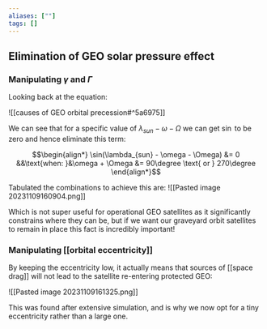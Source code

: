 ```yaml
---
aliases: [""]
tags: []
---
```


## Elimination of GEO solar pressure effect

### Manipulating $\gamma$ and $\Gamma$

Looking back at the equation:

![[causes of GEO orbital precession#^5a6975]]

We can see that for a specific value of $\lambda_{sun} - \omega - \Omega$ we can get $\sin$ to be zero and hence eliminate this term:

$$\begin{align*}
\sin(\lambda_{sun} - \omega - \Omega) &= 0 &&\text{when: }&\omega + \Omega &= 90\degree \text{ or } 270\degree
\end{align*}$$

Tabulated the combinations to achieve this are:
![[Pasted image 20231109160904.png]]

Which is not super useful for operational GEO satellites as it significantly constrains where they can be, but if we want our graveyard orbit satellites to remain in place this fact is incredibly important!

### Manipulating [[orbital eccentricity]]

By keeping the eccentricity low, it actually means that sources of [[space drag]] will not lead to the satellite re-entering protected GEO:

![[Pasted image 20231109161325.png]]

This was found after extensive simulation, and is why we now opt for a tiny eccentricity rather than a large one.
